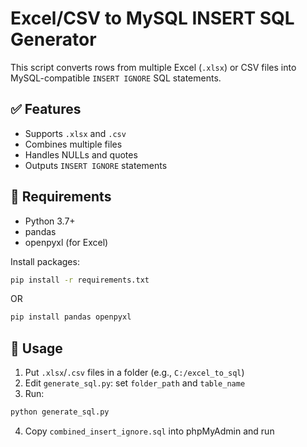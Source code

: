 # Excel/CSV to MySQL INSERT SQL Generator

This script converts rows from multiple Excel (`.xlsx`) or CSV files into MySQL-compatible `INSERT IGNORE` SQL statements.

## ✅ Features
- Supports `.xlsx` and `.csv`
- Combines multiple files
- Handles NULLs and quotes
- Outputs `INSERT IGNORE` statements

## 🔧 Requirements
- Python 3.7+
- pandas
- openpyxl (for Excel)

Install packages:
```bash
pip install -r requirements.txt
```
OR
```bash
pip install pandas openpyxl
```


## 🚀 Usage
1. Put `.xlsx`/`.csv` files in a folder (e.g., `C:/excel_to_sql`)
2. Edit `generate_sql.py`: set `folder_path` and `table_name`
3. Run:
```bash
python generate_sql.py
```
4. Copy `combined_insert_ignore.sql` into phpMyAdmin and run

